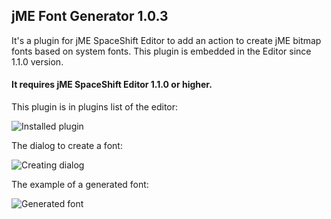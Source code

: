 
## jME Font Generator 1.0.3

It's a plugin for jME SpaceShift Editor to add an action to create jME bitmap fonts based on system fonts.
This plugin is embedded in the Editor since 1.1.0 version.

#### It requires jME SpaceShift Editor 1.1.0 or higher.

This plugin is in plugins list of the editor:

![Installed plugin](http://i.imgur.com/hGa4GWQ.png)

The dialog to create a font:

![Creating dialog](http://i.imgur.com/eW6Hhc5.png)

The example of a generated font:

![Generated font](http://i.imgur.com/hFbGdQE.png)